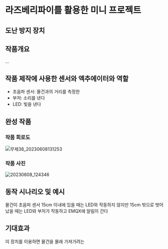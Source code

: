 # 라즈베리파이를 활용한 미니 프로젝트
## 도난 방지 장치

## 작품개요
...
## 작품 제작에 사용한 센서와 엑추에이터와 역할
- 초음파 센서: 물건과의 거리를 측정한
- 부저: 소리를 낸다
- LED: 빛을 낸다
## 완성 작품
### 작품 회로도
![무제38_20230608131253](https://github.com/Kurot1/tteat/assets/95176112/4e7760f6-2762-4662-b688-dff930e49fde)
### 작품 사진
![20230608_124346](https://github.com/Kurot1/tteat/assets/95176112/b7d6620e-8b03-4c2d-94c7-d9a3216add01)

## 동작 시나리오 및 예시
물건이 초음파 센서 15cm 이내에 있을 때는 LED와 작동하지 않지만 15cm 밖으로 벗어났을 때는 LED와 부저가 작동하고 EMQX에 알림이 간다
## 기대효과
이 장치를 이용하면 물건을 몰래 가져가려는 
